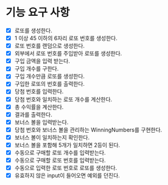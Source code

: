 # 기능 요구 사항

- [x] 로또를 생성한다.
- [x] 1 이상 45 이하의 6자리 로또 번호를 생성한다.
- [x] 로또 번호를 랜덤으로 생성한다.
- [x] 외부에서 로또 번호를 주입받아 로또를 생성한다.
- [x] 구입 금액을 입력 받는다.
- [x] 구입 개수를 구한다.
- [x] 구입 개수만큼 로또를 생성한다.
- [x] 구입한 로또의 번호를 출력한다.
- [x] 당첨 번호를 입력한다.
- [x] 당첨 번호와 일치하는 로또 개수를 계산한다.
- [x] 총 수익률을 계산한다.
- [x] 결과를 출력한다.
- [x] 보너스 볼을 입력받는다.
- [x] 당첨 번호와 보너스 볼을 관리하는 WinningNumbers를 구현한다.
- [x] 보너스 볼이 일치하는지 확인한다.
- [x] 보너스 볼을 포함해 5개가 일치하면 2등이 된다.
- [x] 수동으로 구매할 로또 개수를 입력받는다.
- [x] 수동으로 구매할 로또 번호를 입력받는다.
- [x] 수동으로 입력한 로또 번호로 로또를 생성한다.
- [x] 유효하지 않은 input이 들어오면 예외를 던진다.